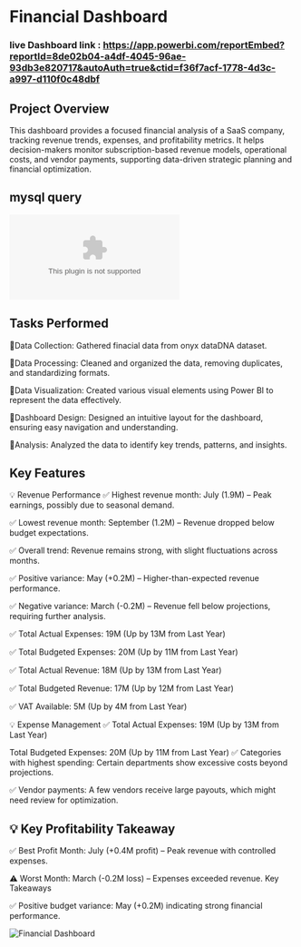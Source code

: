 # Financial Dashboard
### live Dashboard link : https://app.powerbi.com/reportEmbed?reportId=8de02b04-a4df-4045-96ae-93db3e820717&autoAuth=true&ctid=f36f7acf-1778-4d3c-a997-d110f0c48dbf

## Project Overview
 
This dashboard provides a focused financial analysis of a SaaS company, tracking revenue trends, expenses, and profitability metrics. It helps decision-makers monitor subscription-based revenue models, operational costs, and vendor payments, supporting data-driven strategic planning and financial optimization.

## mysql query
![mysql](https://github.com/Haruharun/onyx-financial-dataset-challenge/blob/b80cf335b8ccb1ca08d04dfc78432a7f9b0d8a2c/MYSQL%20QUERY.docx)

## Tasks Performed

 🔺Data Collection: Gathered finacial data from onyx dataDNA  dataset.

 🔺Data Processing: Cleaned and organized the data, removing duplicates, and standardizing formats.

 🔺Data Visualization: Created various visual elements using Power BI to represent the data effectively.

 🔺Dashboard Design: Designed an intuitive layout for the dashboard, ensuring easy navigation and understanding.

 🔺Analysis: Analyzed the data to identify key trends, patterns, and insights.

## Key Features

 💡 Revenue Performance
✅ Highest revenue month: July (1.9M) – Peak earnings, possibly due to seasonal demand.

✅ Lowest revenue month: September (1.2M) – Revenue dropped below budget expectations.

✅ Overall trend: Revenue remains strong, with slight fluctuations across months.

✅ Positive variance: May (+0.2M) – Higher-than-expected revenue performance.

✅ Negative variance: March (-0.2M) – Revenue fell below projections, requiring further analysis.

✅ Total Actual Expenses: 19M (Up by 13M from Last Year)

✅ Total Budgeted Expenses: 20M (Up by 11M from Last Year)

✅ Total Actual Revenue: 18M (Up by 13M from Last Year)

✅ Total Budgeted Revenue: 17M (Up by 12M from Last Year)

✅ VAT Available: 5M (Up by 4M from Last Year)

💡 Expense Management
✅ Total Actual Expenses: 19M (Up by 13M from Last Year)

Total Budgeted Expenses: 20M (Up by 11M from Last Year)
✅ Categories with highest spending: Certain departments show excessive costs beyond projections.

✅ Vendor payments: A few vendors receive large payouts, which might need review for optimization.




## 💡 Key Profitability Takeaway
✅ Best Profit Month: July (+0.4M profit) – Peak revenue with controlled expenses.

 ⚠️ Worst Month: March (-0.2M loss) – Expenses exceeded revenue.
Key Takeaways

✅ Positive budget variance: May (+0.2M) indicating strong financial performance.



 

![Financial Dashboard](https://github.com/Haruharun/onyx-financial-dataset-challenge/blob/f3aa2417a541246c3b7abb0d432aadace9a12c69/Dashboard%20overview.png)

